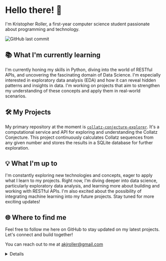 # Hello there! 👋
I'm Kristopher Roller, a first-year computer science student passionate about programming and technology.

![GitHub last commit](https://img.shields.io/github/last-commit/akjroller/collatz-conjecture-explorer)

## 📚 What I'm currently learning
I'm currently honing my skills in Python, diving into the world of RESTful APIs, and uncovering the fascinating domain of Data Science. I'm especially interested in exploratory data analysis (EDA) and how it can reveal hidden patterns and insights in data. I'm working on projects that aim to strengthen my understanding of these concepts and apply them in real-world scenarios.

## 🛠️ My Projects
My primary repository at the moment is [`collatz-conjecture-explorer`](https://github.com/akjroller/collatz-conjecture-explorer). It's a computational service and API for exploring and understanding the Collatz Conjecture. This project continuously calculates Collatz sequences from any given number and stores the results in a SQLite database for further exploration.

## 💡 What I'm up to
I'm constantly exploring new technologies and concepts, eager to apply what I learn to my projects. Right now, I'm diving deeper into data science, particularly exploratory data analysis, and learning more about building and working with RESTful APIs. I'm also excited about the possibility of integrating machine learning into my future projects. Stay tuned for more exciting updates!

## 🌐 Where to find me
Feel free to follow me here on GitHub to stay updated on my latest projects. Let's connect and build together!

You can reach out to me at [akjroller@gmail.com](mailto:akjroller@gmail.com)

<details>
<p align="center">
  <a href="https://github.com/akjroller">
    <img src="https://github-readme-stats.vercel.app/api?username=akjroller&show_icons=true&count_private=true&theme=transparent" alt="GitHub Stats" />
  </a>
  <a href="https://github.com/akjroller">
    <img src="https://github-readme-stats.vercel.app/api/top-langs/?username=akjroller&langs_count=10&layout=compact&theme=transparent" alt="Top Languages" />
  </a>
</p>
</details>

